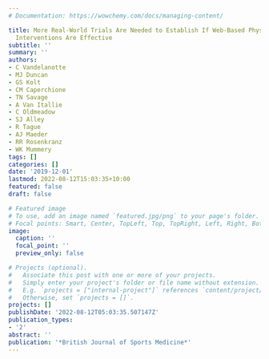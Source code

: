 ```yaml
---
# Documentation: https://wowchemy.com/docs/managing-content/

title: More Real-World Trials Are Needed to Establish If Web-Based Physical Activity
  Interventions Are Effective
subtitle: ''
summary: ''
authors:
- C Vandelanotte
- MJ Duncan
- GS Kolt
- CM Caperchione
- TN Savage
- A Van Itallie
- C Oldmeadow
- SJ Alley
- R Tague
- AJ Maeder
- RR Rosenkranz
- WK Mummery
tags: []
categories: []
date: '2019-12-01'
lastmod: 2022-08-12T15:03:35+10:00
featured: false
draft: false

# Featured image
# To use, add an image named `featured.jpg/png` to your page's folder.
# Focal points: Smart, Center, TopLeft, Top, TopRight, Left, Right, BottomLeft, Bottom, BottomRight.
image:
  caption: ''
  focal_point: ''
  preview_only: false

# Projects (optional).
#   Associate this post with one or more of your projects.
#   Simply enter your project's folder or file name without extension.
#   E.g. `projects = ["internal-project"]` references `content/project/deep-learning/index.md`.
#   Otherwise, set `projects = []`.
projects: []
publishDate: '2022-08-12T05:03:35.507147Z'
publication_types:
- '2'
abstract: ''
publication: '*British Journal of Sports Medicine*'
---
```

